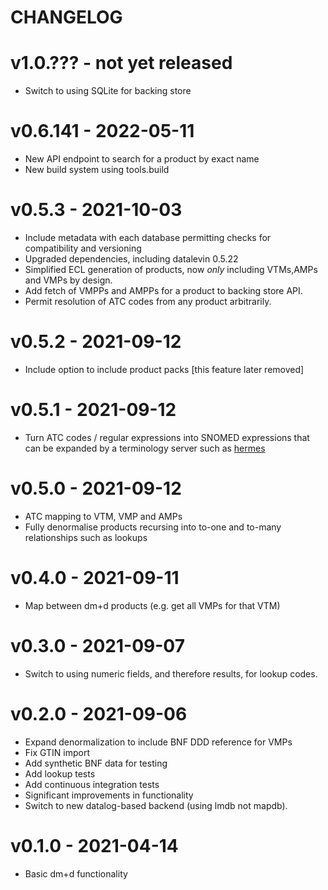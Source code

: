 # CHANGELOG

# v1.0.??? - not yet released

* Switch to using SQLite for backing store

# v0.6.141 - 2022-05-11

* New API endpoint to search for a product by exact name
* New build system using tools.build

# v0.5.3 - 2021-10-03

* Include metadata with each database permitting checks for compatibility and versioning
* Upgraded dependencies, including datalevin 0.5.22
* Simplified ECL generation of products, now *only* including VTMs,AMPs and VMPs by design.
* Add fetch of VMPPs and AMPPs for a product to backing store API.
* Permit resolution of ATC codes from any product arbitrarily.

# v0.5.2 - 2021-09-12

* Include option to include product packs [this feature later removed]

# v0.5.1 - 2021-09-12

* Turn ATC codes / regular expressions into SNOMED expressions that can be expanded by a terminology server such as [hermes](https://github.com/wardle/hermes)

# v0.5.0 - 2021-09-12

* ATC mapping to VTM, VMP and AMPs
* Fully denormalise products recursing into to-one and to-many relationships such as lookups

# v0.4.0 - 2021-09-11

* Map between dm+d products (e.g. get all VMPs for that VTM)

# v0.3.0 - 2021-09-07

* Switch to using numeric fields, and therefore results, for lookup codes.

# v0.2.0 - 2021-09-06

* Expand denormalization to include BNF DDD reference for VMPs
* Fix GTIN import 
* Add synthetic BNF data for testing
* Add lookup tests
* Add continuous integration tests
* Significant improvements in functionality
* Switch to new datalog-based backend (using lmdb not mapdb).

# v0.1.0  - 2021-04-14

* Basic dm+d functionality